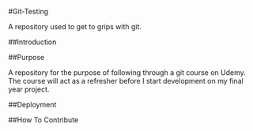 #Git-Testing

A repository used to get to grips with git.

##Introduction

##Purpose

A repository for the purpose of following through a git course on Udemy.
The course will act as a refresher before I start development on my final year project.

##Deployment

##How To Contribute
